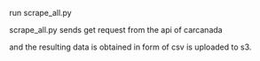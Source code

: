 run scrape_all.py 

scrape_all.py  sends get request from the api of carcanada 

and the resulting data is obtained in form of csv is uploaded to s3.